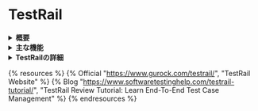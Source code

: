 # TestRail

<details>
<summary><strong>概要</strong></summary>

---

TestRail は、Webベースのテストケース管理ツールです。ソフトウェアテスト作業を管理・追跡・整理する用途で使用されます。
最新の使いやすいWebインターフェイスで、テストケースの入力・テストスイートの編成・テストの実行・結果の追跡をすべて行うことができます。

---
</details>

<details>
<summary><strong>主な機能</strong></summary>

---

・テストケースを手順, 期待結果, スクショなどを用いて文書化する
・テストケースをテストスイートやセクションに整理する
・テストケースの実行を割り当て, チームのワークロードを管理する
・テストの実行結果をリアルタイムで追跡します
・マイルストーンに向けた進捗を確認
・↑を元に測定基準に関するレポートを作成

---
</details>


<details>
<summary><strong>TestRailの詳細</strong></summary>

---

などあらゆる種類のソフトウェアテストをサポートします。
手動/スクリプトベースのテストの整理, 探索的テストのスケジュールと結果のレポート, テスト自動化ツールや欠陥追跡ツールとの統合。オープンAPIも含まれているため, 独自のカスタム統合を作成することも可能であり, このような柔軟性は 数多のテストケース管理ソリューションで比較しての TestRail の強みとなっている。

最重要な要素としては, 高速かつ軽量なUIであり, トレーニングが不要なレベルで扱いが容易であることです。

---
</details>

{% resources %}
  {% Official "https://www.gurock.com/testrail/", "TestRail Website" %}
  {% Blog "https://www.softwaretestinghelp.com/testrail-tutorial/", "TestRail Review Tutorial: Learn End-To-End Test Case Management" %}
{% endresources %}